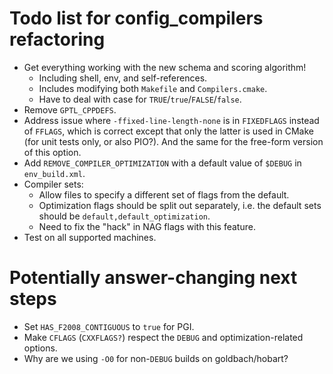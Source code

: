 # Todo list for config_compilers refactoring

 - Get everything working with the new schema and scoring algorithm!
   - Including shell, env, and self-references.
   - Includes modifying both `Makefile` and `Compilers.cmake`.
   - Have to deal with case for `TRUE`/`true`/`FALSE`/`false`.
 - Remove `GPTL_CPPDEFS`.
 - Address issue where `-ffixed-line-length-none` is in `FIXEDFLAGS` instead of
   `FFLAGS`, which is correct except that only the latter is used in CMake (for
   unit tests only, or also PIO?). And the same for the free-form version of
   this option.
 - Add `REMOVE_COMPILER_OPTIMIZATION` with a default value of `$DEBUG` in
   `env_build.xml`.
 - Compiler sets:
   - Allow files to specify a different set of flags from the default.
   - Optimization flags should be split out separately, i.e. the default sets
     should be `default,default_optimization`.
   - Need to fix the "hack" in NAG flags with this feature.
 - Test on all supported machines.

# Potentially answer-changing next steps

 - Set `HAS_F2008_CONTIGUOUS` to `true` for PGI.
 - Make `CFLAGS` (`CXXFLAGS?`) respect the `DEBUG` and optimization-related
   options.
 - Why are we using `-O0` for non-`DEBUG` builds on goldbach/hobart?
